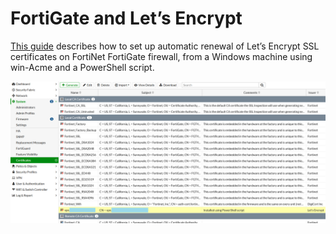 # FortiGate and Let’s Encrypt

[This guide](Install-FortigateSslCertificate/) describes how to set up automatic renewal of Let’s Encrypt SSL certificates on FortiNet FortiGate firewall, from a Windows machine using win-Acme and a PowerShell script.

![FortiGate certificate](Install-FortigateSslCertificate/images/fortigate-certificate.png)
